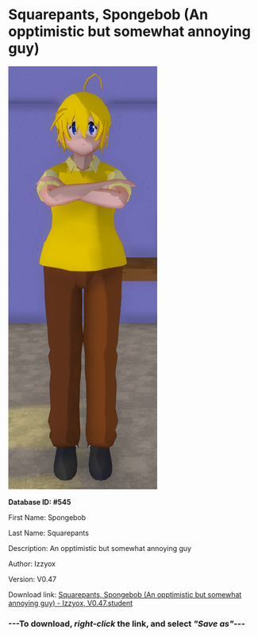 # Squarepants, Spongebob (An opptimistic but somewhat annoying guy)

<img src="https://raw.githubusercontent.com/Arbiter1223/Daigaku-Gurashi-Custom-Students/master/Students/Files/Squarepants%2C%20Spongebob%20(An%20opptimistic%20but%20somewhat%20annoying%20guy).png" title="Squarepants, Spongebob (An opptimistic but somewhat annoying guy) - Izzyox, V0.47">

**Database ID: #545**

First Name: Spongebob

Last Name: Squarepants

Description: An opptimistic but somewhat annoying guy

Author: Izzyox

Version: V0.47

Download link: <a href="https://raw.githubusercontent.com/Arbiter1223/Daigaku-Gurashi-Custom-Students/master/Students/Files/Squarepants%2C%20Spongebob%20(An%20opptimistic%20but%20somewhat%20annoying%20guy)%20-%20Izzyox%2C%20V0.47.student">Squarepants, Spongebob (An opptimistic but somewhat annoying guy) - Izzyox, V0.47.student</a>

### ---**To download, _right-click_ the link, and select _"Save as"_**---
